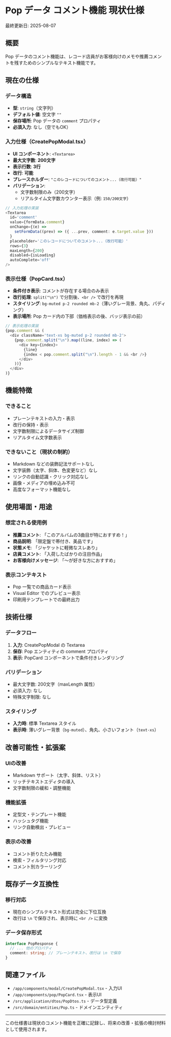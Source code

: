 # Pop データ コメント機能 現状仕様

最終更新日: 2025-08-07

## 概要

Pop データのコメント機能は、レコード店員がお客様向けのメモや推薦コメントを残すためのシンプルなテキスト機能です。

## 現在の仕様

### データ構造
- **型**: `string`（文字列）
- **デフォルト値**: 空文字 `""`
- **保存場所**: Pop データの `comment` プロパティ
- **必須入力**: なし（空でもOK）

### 入力仕様（CreatePopModal.tsx）
- **UI コンポーネント**: `<Textarea>`
- **最大文字数**: **200文字**
- **表示行数**: **3行**
- **改行**: **可能**
- **プレースホルダー**: `"このレコードについてのコメント...（改行可能）"`
- **バリデーション**: 
  - 文字数制限のみ（200文字）
  - リアルタイム文字数カウンター表示（例: `150/200文字`）

```typescript
// 入力処理の実装
<Textarea
  id='comment'
  value={formData.comment}
  onChange={(e) =>
    setFormData((prev) => ({ ...prev, comment: e.target.value }))
  }
  placeholder='このレコードについてのコメント...（改行可能）'
  rows={3}
  maxLength={200}
  disabled={isLoading}
  autoComplete='off'
/>
```

### 表示仕様（PopCard.tsx）
- **条件付き表示**: コメントが存在する場合のみ表示
- **改行処理**: `split("\n")` で分割後、`<br />` で改行を再現
- **スタイリング**: `bg-muted p-2 rounded mb-2`（薄いグレー背景、角丸、パディング）
- **表示場所**: Pop カード内の下部（価格表示の後、バッジ表示の前）

```typescript
// 表示処理の実装
{pop.comment && (
  <div className='text-xs bg-muted p-2 rounded mb-2'>
    {pop.comment.split("\n").map((line, index) => (
      <div key={index}>
        {line}
        {index < pop.comment.split("\n").length - 1 && <br />}
      </div>
    ))}
  </div>
)}
```

## 機能特徴

### できること
- プレーンテキストの入力・表示
- 改行の保持・表示
- 文字数制限によるデータサイズ制御
- リアルタイム文字数表示

### できないこと（現状の制約）
- Markdown などの装飾記法サポートなし
- 文字装飾（太字、斜体、色変更など）なし
- リンクの自動認識・クリック対応なし
- 画像・メディアの埋め込み不可
- 高度なフォーマット機能なし

## 使用場面・用途

### 想定される使用例
- **推薦コメント**: 「このアルバムの3曲目が特におすすめ！」
- **商品説明**: 「限定盤で帯付き、美品です」
- **状態メモ**: 「ジャケットに軽微なスレあり」
- **店員コメント**: 「入荷したばかりの注目作品」
- **お客様向けメッセージ**: 「〜が好きな方におすすめ」

### 表示コンテキスト
- Pop 一覧での商品カード表示
- Visual Editor でのプレビュー表示
- 印刷用テンプレートでの最終出力

## 技術仕様

### データフロー
1. **入力**: CreatePopModal の Textarea
2. **保存**: Pop エンティティの comment プロパティ
3. **表示**: PopCard コンポーネントで条件付きレンダリング

### バリデーション
- 最大文字数: 200文字（maxLength 属性）
- 必須入力: なし
- 特殊文字制限: なし

### スタイリング
- **入力時**: 標準 Textarea スタイル
- **表示時**: 薄いグレー背景（`bg-muted`）、角丸、小さいフォント（`text-xs`）

## 改善可能性・拡張案

### UIの改善
- Markdown サポート（太字、斜体、リスト）
- リッチテキストエディタの導入
- 文字数制限の緩和・調整機能

### 機能拡張
- 定型文・テンプレート機能
- ハッシュタグ機能
- リンク自動検出・プレビュー

### 表示の改善
- コメント折りたたみ機能
- 検索・フィルタリング対応
- コメント別カラーリング

## 既存データ互換性

### 移行対応
- 現在のシンプルテキスト形式は完全に下位互換
- 改行は `\n` で保存され、表示時に `<br />` に変換

### データ保存形式
```typescript
interface PopResponse {
  // ... 他のプロパティ
  comment: string; // プレーンテキスト、改行は \n で保存
}
```

## 関連ファイル

- `/app/components/modal/CreatePopModal.tsx` - 入力UI
- `/app/components/pop/PopCard.tsx` - 表示UI  
- `/src/application/dtos/PopDtos.ts` - データ型定義
- `/src/domain/entities/Pop.ts` - ドメインエンティティ

---

この仕様書は現状のコメント機能を正確に記録し、将来の改善・拡張の検討材料として使用されます。